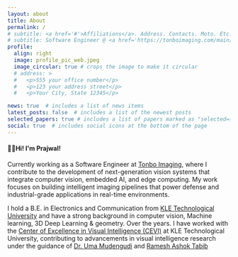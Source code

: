```yaml
---
layout: about
title: About
permalink: /
# subtitle: <a href='#'>Affiliations</a>. Address. Contacts. Moto. Etc.
# subtitle: Software Engineer @ <a href='https://tonboimaging.com/main/'>Tonbo Imaging</a> Bengaluru, India.
profile:
  align: right
  image: profile_pic_web.jpeg
  image_circular: true # crops the image to make it circular
  # address: >
  #   <p>555 your office number</p>
  #   <p>123 your address street</p>
  #   <p>Your City, State 12345</p>

news: true  # includes a list of news items
latest_posts: false  # includes a list of the newest posts
selected_papers: true # includes a list of papers marked as "selected={true}"
social: true  # includes social icons at the bottom of the page
---
```



<h4><span class="wave">👋🏾</span>Hi! I'm Prajwal!</h4>Currently working as a Software Engineer at <a href="https://www.tonboimaging.com/">Tonbo Imaging</a>, where I contribute to the development of next-generation vision systems that integrate computer vision, embedded AI, and edge computing. My work focuses on building intelligent imaging pipelines that power defense and industrial-grade applications in real-time environments.

I hold a B.E. in Electronics and Communication from <a href="https://www.kletech.ac.in/">KLE Technological University</a> and have a strong background in computer vision, Machine learning, 3D Deep Learning & geometry. Over the years. I have worked with the <a href="https://www.kletech.ac.in/research/center-of-excellence-in-visual-intelligence-cevi">Center of Excellence in Visual Intelligence (CEVI)</a> at KLE Technological University, contributing to advancements in visual intelligence research under the guidance of <a href="https://scholar.google.co.in/citations?user=xBaqwmkAAAAJ&amp;hl=en">Dr. Uma Mudengudi</a> and <a href="https://scholar.google.com/citations?user=hZbrO4IAAAAJ&amp;hl=en">Ramesh Ashok Tabib</a>

<!-- Write your biography here. Tell the world about yourself. Link to your favorite [subreddit](http://reddit.com). You can put a picture in, too. The code is already in, just name your picture `prof_pic.jpg` and put it in the `img/` folder.

Put your address / P.O. box / other info right below your picture. You can also disable any these elements by editing `profile` property of the YAML header of your `_pages/about.md`. Edit `_bibliography/papers.bib` and Jekyll will render your [publications page](/al-folio/publications/) automatically.
Link to your social media connections, too. This theme is set up to use [Font Awesome icons](http://fortawesome.github.io/Font-Awesome/) and [Academicons](https://jpswalsh.github.io/academicons/), like the ones below. Add your Facebook, Twitter, LinkedIn, Google Scholar, or just disable all of them. -->